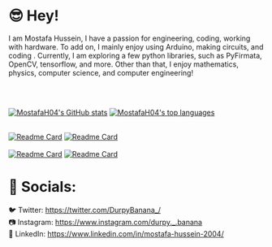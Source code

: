# 😎 Hey!<br />

I am Mostafa Hussein, I have a passion for engineering, coding, working with hardware. To add on, I mainly enjoy using Arduino, 
making circuits, and coding . Currently, I am exploring a few python libraries, 
such as PyFirmata, OpenCV, tensorflow, and more. Other than that, I enjoy mathematics, physics, computer science, and computer engineering! <br/><br/>
<pre>  </pre>
[![MostafaH04's GitHub stats](https://github-readme-stats.vercel.app/api?username=MostafaH04&theme=tokyonight&hide=prs,issues&hide_border=true&border_radius=0&count_private=true)](https://github.com/MostafaH04)
[![MostafaH04's top languages](https://github-readme-stats.vercel.app/api/top-langs/?username=MostafaH04&hide=Processing&layout=compact&theme=tokyonight&hide_border=true&border_radius=0&card_width=300)](https://github.com/MostafaH04)
<br/><br/>

[![Readme Card](https://github-readme-stats.vercel.app/api/pin/?username=MostafaH04&repo=MagicMouse-HTN2021&theme=tokyonight&border_color=4a81ff&border_radius=0)](https://github.com/MostafaH04/MagicMouse-HTN2021)
[![Readme Card](https://github-readme-stats.vercel.app/api/pin/?username=MostafaH04&repo=BatikhaOS&theme=tokyonight&border_radius=0&border_color=4a81ff)](https://github.com/MostafaH04/BatikhaOS)
<br/><br/>
[![Readme Card](https://github-readme-stats.vercel.app/api/pin/?username=MostafaH04&repo=Introductory-OpenCV-Projects&theme=tokyonight&border_radius=0&border_color=4a81ff)](https://github.com/MostafaH04/Introductory-OpenCV-Projects)
[![Readme Card](https://github-readme-stats.vercel.app/api/pin/?username=MostafaH04&repo=HandLEDS&theme=tokyonight&border_radius=0&border_color=4a81ff)](https://github.com/MostafaH04/HandLEDS)

# 📣 Socials:<br />
🐦 Twitter: https://twitter.com/DurpyBanana_/ <br />
📷 Instagram: https://www.instagram.com/durpy._.banana <br />
📜 LinkedIn: https://www.linkedin.com/in/mostafa-hussein-2004/ <br />
